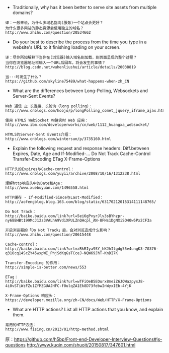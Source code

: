 - Traditionally, why has it been better to serve site assets from multiple domains?
~~~
译：一般来说，为什么多域名指向(服务)一个站点会更好？
为什么很多网站的静态资源会使用独立的域名？
http://www.zhihu.com/question/20534662
~~~

- Do your best to describe the process from the time you type in a website's URL to it finishing loading on your screen.
~~~
译：尽你所知解释下当你在(浏览器)输入域名到加载，到页面呈现的整个过程？
当你在浏览器地址栏输入一个URL后回车，将会发生的事情？
http://blog.csdn.net/wuhenliushui/article/details/20038819

当···时发生了什么？
https://github.com/skyline75489/what-happens-when-zh_CN
~~~

- What are the differences between Long-Polling, Websockets and Server-Sent Events?
~~~
Web 通信 之 长连接、长轮询（long polling）：
http://www.cnblogs.com/hoojo/p/longPolling_comet_jquery_iframe_ajax.html

使用 HTML5 WebSocket 构建实时 Web 应用：
http://www.ibm.com/developerworks/cn/web/1112_huangxa_websocket/

HTML5的Server-Sent Events介绍：
http://www.cnblogs.com/wintersun/p/3735160.html
~~~

- Explain the following request and response headers:
	Diff.between Expires, Date, Age and If-Modified-...
	Do Not Track
	Cache-Control
	Transfer-Encoding
	ETag
	X-Frame-Options
~~~
HTTP头的Expires与Cache-control：
http://www.cnblogs.com/yuyii/archive/2008/10/16/1312238.html

理解http响应头中的Date和Age：
http://www.xuebuyuan.com/1496558.html

HTTP缓存 - If-Modified-Since与Last-Modified：
http://aofengblog.blog.163.com/blog/static/63170212015314111148765/

Do Not Track：
http://baike.baidu.com/link?url=5ei6gPvyrJlv3sBYhzpr-ny68BHBt199McJ12z3VALhA9VdiXPULZnQHcpl_AN-8FHs1DgNXiSO40w5Px2CF3a 

开启浏览器的「Do Not Track」后，会对浏览造成什么影响？
http://www.zhihu.com/question/20615448

Cache-control：
http://baike.baidu.com/link?url=zRkRIya9SY_hKJhIlgdg55e4ungK3-7G376-q31Ocq14ScZY45wxpWI_PhjSdKqGsTCceJ-NQW69JhT-KnDI7K

Transfer-Encoding 的作用：
http://simple-is-better.com/news/553

ETag：
http://baike.baidu.com/link?url=wTFiOeB5EOurx8meiZ6JQWazpysJ8-4i0vSTiWzFZu1ZfMZGUAJHFC-f0ulqZA1Ek8D73febwInWyxIEb-4YjK

X-Frame-Options 响应头：
https://developer.mozilla.org/zh-CN/docs/Web/HTTP/X-Frame-Options
~~~

- What are HTTP actions? List all HTTP actions that you know, and explain them.
~~~
常用的HTTP方法：
http://www.fising.cn/2013/01/http-method.shtml
~~~

原：https://github.com/h5bp/Front-end-Developer-Interview-Questions#js-questions
http://www.kuqin.com/shuoit/20150817/347601.html
